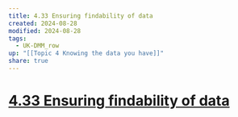```yaml
---
title: 4.33 Ensuring findability of data
created: 2024-08-28
modified: 2024-08-28
tags:
  - UK-DMM_row
up: "[[Topic 4 Knowing the data you have]]"
share: true
---
```

# [4.33 Ensuring findability of data](4.33%20Ensuring%20findability%20of%20data.md)
